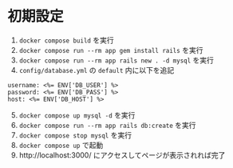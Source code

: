# 初期設定
1. `docker compose build` を実行
2. `docker compose run --rm app gem install rails` を実行
3. `docker compose run --rm app rails new . -d mysql` を実行
4. `config/database.yml` の `default` 内に以下を追記
```
username: <%= ENV['DB_USER'] %>
password: <%= ENV['DB_PASS'] %>
host: <%= ENV['DB_HOST'] %>
```
5. `docker compose up mysql -d` を実行
6. `docker compose run --rm app rails db:create` を実行
7. `docker compose stop mysql` を実行
8. `docker compose up` で起動
9. http://localhost:3000/ にアクセスしてページが表示されれば完了

